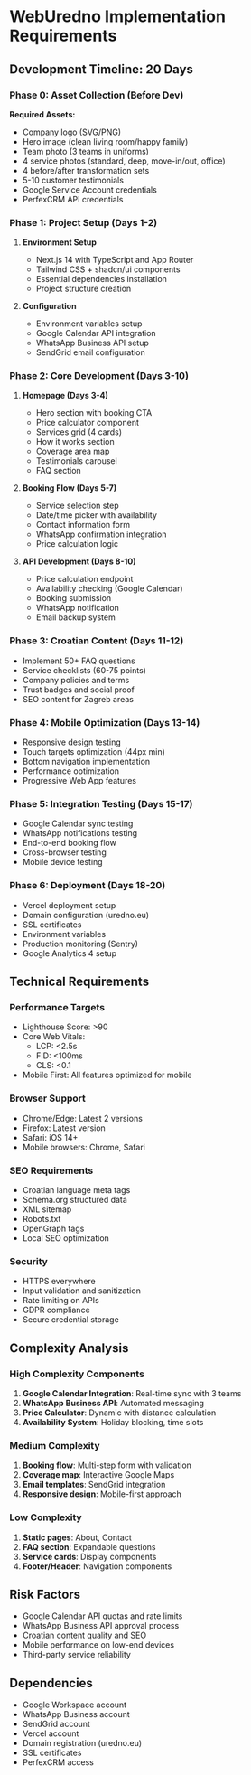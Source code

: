# WebUredno Implementation Requirements

## Development Timeline: 20 Days

### Phase 0: Asset Collection (Before Dev)
**Required Assets:**
- Company logo (SVG/PNG)
- Hero image (clean living room/happy family)
- Team photo (3 teams in uniforms)
- 4 service photos (standard, deep, move-in/out, office)
- 4 before/after transformation sets
- 5-10 customer testimonials
- Google Service Account credentials
- PerfexCRM API credentials

### Phase 1: Project Setup (Days 1-2)
1. **Environment Setup**
   - Next.js 14 with TypeScript and App Router
   - Tailwind CSS + shadcn/ui components
   - Essential dependencies installation
   - Project structure creation

2. **Configuration**
   - Environment variables setup
   - Google Calendar API integration
   - WhatsApp Business API setup
   - SendGrid email configuration

### Phase 2: Core Development (Days 3-10)
1. **Homepage (Days 3-4)**
   - Hero section with booking CTA
   - Price calculator component
   - Services grid (4 cards)
   - How it works section
   - Coverage area map
   - Testimonials carousel
   - FAQ section

2. **Booking Flow (Days 5-7)**
   - Service selection step
   - Date/time picker with availability
   - Contact information form
   - WhatsApp confirmation integration
   - Price calculation logic

3. **API Development (Days 8-10)**
   - Price calculation endpoint
   - Availability checking (Google Calendar)
   - Booking submission
   - WhatsApp notification
   - Email backup system

### Phase 3: Croatian Content (Days 11-12)
- Implement 50+ FAQ questions
- Service checklists (60-75 points)
- Company policies and terms
- Trust badges and social proof
- SEO content for Zagreb areas

### Phase 4: Mobile Optimization (Days 13-14)
- Responsive design testing
- Touch targets optimization (44px min)
- Bottom navigation implementation
- Performance optimization
- Progressive Web App features

### Phase 5: Integration Testing (Days 15-17)
- Google Calendar sync testing
- WhatsApp notifications testing
- End-to-end booking flow
- Cross-browser testing
- Mobile device testing

### Phase 6: Deployment (Days 18-20)
- Vercel deployment setup
- Domain configuration (uredno.eu)
- SSL certificates
- Environment variables
- Production monitoring (Sentry)
- Google Analytics 4 setup

## Technical Requirements

### Performance Targets
- Lighthouse Score: >90
- Core Web Vitals:
  - LCP: <2.5s
  - FID: <100ms  
  - CLS: <0.1
- Mobile First: All features optimized for mobile

### Browser Support
- Chrome/Edge: Latest 2 versions
- Firefox: Latest version
- Safari: iOS 14+
- Mobile browsers: Chrome, Safari

### SEO Requirements
- Croatian language meta tags
- Schema.org structured data
- XML sitemap
- Robots.txt
- OpenGraph tags
- Local SEO optimization

### Security
- HTTPS everywhere
- Input validation and sanitization
- Rate limiting on APIs
- GDPR compliance
- Secure credential storage

## Complexity Analysis

### High Complexity Components
1. **Google Calendar Integration**: Real-time sync with 3 teams
2. **WhatsApp Business API**: Automated messaging
3. **Price Calculator**: Dynamic with distance calculation
4. **Availability System**: Holiday blocking, time slots

### Medium Complexity
1. **Booking flow**: Multi-step form with validation
2. **Coverage map**: Interactive Google Maps
3. **Email templates**: SendGrid integration
4. **Responsive design**: Mobile-first approach

### Low Complexity
1. **Static pages**: About, Contact
2. **FAQ section**: Expandable questions
3. **Service cards**: Display components
4. **Footer/Header**: Navigation components

## Risk Factors
- Google Calendar API quotas and rate limits
- WhatsApp Business API approval process
- Croatian content quality and SEO
- Mobile performance on low-end devices
- Third-party service reliability

## Dependencies
- Google Workspace account
- WhatsApp Business account
- SendGrid account
- Vercel account
- Domain registration (uredno.eu)
- SSL certificates
- PerfexCRM access